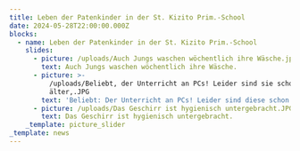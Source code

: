 ```yaml
---
title: Leben der Patenkinder in der St. Kizito Prim.-School
date: 2024-05-28T22:00:00.000Z
blocks:
  - name: Leben der Patenkinder in der St. Kizito Prim.-School
    slides:
      - picture: /uploads/Auch Jungs waschen wöchentlich ihre Wäsche.jpg
        text: Auch Jungs waschen wöchentlich ihre Wäsche.
      - picture: >-
          /uploads/Beliebt, der Unterricht an PCs! Leider sind sie schon
          älter,.JPG
        text: 'Beliebt: Der Unterricht an PCs! Leider sind diese schon älter.'
      - picture: /uploads/Das Geschirr ist hygienisch untergebracht.JPG
        text: Das Geschirr ist hygienisch untergebracht.
    _template: picture_slider
_template: news
---
```


